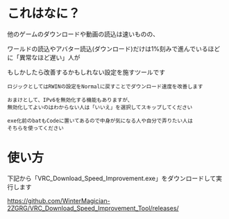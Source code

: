 # これはなに？
他のゲームのダウンロードや動画の読込は速いものの、

ワールドの読込やアバター読込(ダウンロード)だけは1%刻みで進んでいるほどに「異常なほど遅い」人が

もしかしたら改善するかもしれない設定を施すツールです

    ロジックとしてはRWINの設定をNormalに戻すことでダウンロード速度を改善します

    おまけとして、IPv6を無効化する機能もありますが、
    無効化してよいのはわからない人は「いいえ」を選択してスキップしてください
    
    exe化前のbatもCodeに置いてあるので中身が気になる人や自分で弄りたい人は
    そちらを使ってください

# 使い方
下記から「VRC_Download_Speed_Improvement.exe」をダウンロードして実行します

https://github.com/WinterMagician-2ZGRG/VRC_Download_Speed_Improvement_Tool/releases/

